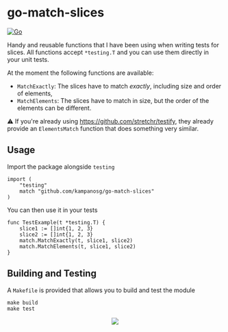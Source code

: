# go-match-slices
[![Go](https://github.com/kampanosg/go-assert-slices/actions/workflows/go.yml/badge.svg)](https://github.com/kampanosg/go-assert-slices/actions/workflows/go.yml)

Handy and reusable functions that I have been using when writing tests for slices. All functions accept `*testing.T` and you can use them directly in your unit tests.

At the moment the following functions are available:
* `MatchExactly`: The slices have to match _exactly_, including size and order of elements,
* `MatchElements`: The slices have to match in size, but the order of the elements can be different.

:warning: If you're already using https://github.com/stretchr/testify, they already provide an `ElementsMatch` function that does something very similar.

## Usage
Import the package alongside `testing`
```golang
import (
    "testing"
    match "github.com/kampanosg/go-match-slices"
)
```

You can then use it in your tests
```golang
func TestExample(t *testing.T) {
	slice1 := []int{1, 2, 3}
	slice2 := []int{1, 2, 3}
	match.MatchExactly(t, slice1, slice2)
    match.MatchElements(t, slice1, slice2)
}
```

## Building and Testing
A `Makefile` is provided that allows you to build and test the module
```
make build
make test
```

<p align="center">
<img src="https://user-images.githubusercontent.com/30287348/233440343-79b581c8-66e3-48c5-b0f3-43ee49cfbda1.png" />
</p>
